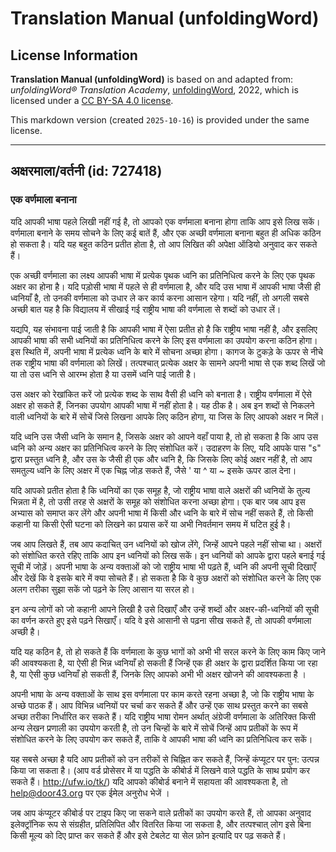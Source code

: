 # Translation Manual (unfoldingWord)

## License Information

**Translation Manual (unfoldingWord)** is based on and adapted from: _unfoldingWord® Translation Academy_, [unfoldingWord](https://unfoldingword.org/utw), 2022, which is licensed under a [CC BY-SA 4.0 license](https://creativecommons.org/licenses/by-sa/4.0/legalcode.en).

This markdown version (created `2025-10-16`) is provided under the same license.



--------------------------------

## अक्षरमाला/वर्तनी (id: 727418)

### एक वर्णमाला बनाना

यदि आपकी भाषा पहले लिखी नहीं गई है, तो आपको एक वर्णमाला बनाना होगा ताकि आप इसे लिख सकें। वर्णमाला बनाने के समय सोचने के लिए कई बातें हैं, और एक अच्छी वर्णमाला बनाना बहुत ही अधिक कठिन हो सकता है। यदि यह बहुत कठिन प्रतीत होता है, तो आप लिखित की अपेक्षा ऑडियो अनुवाद कर सकते हैं।

एक अच्छी वर्णमाला का लक्ष्य आपकी भाषा में प्रत्येक पृथक ध्वनि का प्रतिनिधित्व करने के लिए एक पृथक अक्षर का होना है। यदि पड़ोसी भाषा में पहले से ही वर्णमाला है, और यदि उस भाषा में आपकी भाषा जैसी ही ध्वनियाँ है, तो उनकी वर्णमाला को उधार ले कर कार्य करना आसान रहेगा। यदि नहीं, तो अगली सबसे अच्छी बात यह है कि विद्यालय में सीखाई गई राष्ट्रीय भाषा की वर्णमाला से शब्दों को उधार लें।

यद्यपि, यह संभावना पाई जाती है कि आपकी भाषा में ऐसा प्रतीत हो है कि राष्ट्रीय भाषा नहीं है, और इसलिए आपकी भाषा की सभी ध्वनियों का प्रतिनिधित्व करने के लिए इस वर्णमाला का उपयोग करना कठिन होगा। इस स्थिति में, अपनी भाषा में प्रत्येक ध्वनि के बारे में सोचना अच्छा होगा। कागज के टुकड़े के ऊपर से नीचे तक राष्ट्रीय भाषा की वर्णमाला को लिखें। तत्पश्चात् प्रत्येक अक्षर के सामने अपनी भाषा से एक शब्द लिखें जो या तो उस ध्वनि से आरम्भ होता है या उसमें ध्वनि पाई जाती है।

उस अक्षर को रेखांकित करें जो प्रत्येक शब्द के साथ वैसी ही ध्वनि को बनाता है। राष्ट्रीय वर्णमाला में ऐसे अक्षर हो सकते हैं, जिनका उपयोग आपकी भाषा में नहीं होता है। यह ठीक है। अब इन शब्दों से निकलने वाली ध्वनियों के बारे में सोचें जिसे लिखना आपके लिए कठिन होगा, या जिस के लिए आपको अक्षर न मिलें।

यदि ध्वनि उस जैसी ध्वनि के समान है, जिसके अक्षर को आपने वहाँ पाया है, तो हो सकता है कि आप उस ध्वनि को अन्य अक्षर का प्रतिनिधित्व करने के लिए संशोधित करें। उदाहरण के लिए, यदि आपके पास "s" द्वारा प्रस्तुत ध्वनि है, और उस के जैसी ही एक और ध्वनि है, कि जिसके लिए कोई अक्षर नहीं है, तो आप समतुल्य ध्वनि के लिए अक्षर में एक चिह्न जोड़ सकते हैं, जैसे ' या ^ या \~ इसके ऊपर डाल देना।

यदि आपको प्रतीत होता है कि ध्वनियों का एक समूह है, जो राष्ट्रीय भाषा वाले अक्षरों की ध्वनियों के तुल्य भिन्नता में है, तो उसी तरह से अक्षरों के समूह को संशोधित करना अच्छा होगा। एक बार जब आप इस अभ्यास को समाप्त कर लेंगे और अपनी भाषा में किसी और ध्वनि के बारे में सोच नहीं सकते हैं, तो किसी कहानी या किसी ऐसी घटना को लिखने का प्रयास करें या अभी निवर्तमान समय में घटित हुई है।

जब आप लिखते हैं, तब आप कदाचित् उन ध्वनियों को खोज लेंगे, जिन्हें आपने पहले नहीं सोचा था। अक्षरों को संशोधित करते रहिए ताकि आप इन ध्वनियों को लिख सकें। इन ध्वनियों को आपके द्वारा पहले बनाई गई सूची में जोड़ें। अपनी भाषा के अन्य वक्ताओं को जो राष्ट्रीय भाषा भी पढ़ते हैं, ध्वनि की अपनी सूची दिखाएँ और देखें कि वे इसके बारे में क्या सोचते हैं। हो सकता है कि वे कुछ अक्षरों को संशोधित करने के लिए एक अलग तरीका सुझा सकें जो पढ़ने के लिए आसान या सरल हो।

इन अन्य लोगों को जो कहानी आपने लिखी है उसे दिखाएँ और उन्हें शब्दों और अक्षर\-की\-ध्वनियों की सूची का वर्णन करते हुए इसे पढ़ने सिखाएँ। यदि वे इसे आसानी से पढ़ना सीख सकते हैं, तो आपकी वर्णमाला अच्छी है।

यदि यह कठिन है, तो हो सकते हैं कि वर्णमाला के कुछ भागों को अभी भी सरल करने के लिए काम किए जाने की आवश्यकता है, या ऐसी ही भिन्न ध्वनियाँ हो सकती हैं जिन्हें एक ही अक्षर के द्वारा प्रदर्शित किया जा रहा है, या ऐसी कुछ ध्वनियाँ हो सकती हैं, जिनके लिए आपको अभी भी अक्षर खोजने की आवश्यकता है ।

अपनी भाषा के अन्य वक्ताओं के साथ इस वर्णमाला पर काम करते रहना अच्छा है, जो कि राष्ट्रीय भाषा के अच्छे पाठक हैं। आप विभिन्न ध्वनियों पर चर्चा कर सकते हैं और उन्हें एक साथ प्रस्तुत करने का सबसे अच्छा तरीका निर्धारित कर सकते हैं। यदि राष्ट्रीय भाषा रोमन अर्थात् अंग्रेजी वर्णमाला के अतिरिक्त किसी अन्य लेखन प्रणाली का उपयोग करती है, तो उन चिन्हों के बारे में सोचें जिन्हें आप प्रतीकों के रूप में संशोधित करने के लिए उपयोग कर सकते हैं, ताकि वे आपकी भाषा की ध्वनि का प्रतिनिधित्व कर सकें।

यह सबसे अच्छा है यदि आप प्रतीकों को उन तरीकों से चिह्नित कर सकते हैं, जिन्हें कंप्यूटर पर पुन: उत्पन्न किया जा सकता है। (आप वर्ड प्रोसेसर में या पद्धति के कीबोर्ड में लिखने वाले पद्धति के साथ प्रयोग कर सकते हैं। http://ufw.io/tk/) यदि आपको कीबोर्ड बनाने में सहायता की आवश्यकता है, तो [help@door43\.org](mailto:help@door43.org) पर एक ईमेल अनुरोध भेजें ।

जब आप कंप्यूटर कीबोर्ड पर टाइप किए जा सकने वाले प्रतीकों का उपयोग करते हैं, तो आपका अनुवाद इलेक्ट्रॉनिक रूप से संग्रहीत, प्रतिलिपित और वितरित किया जा सकता है, और तत्पश्चात् लोग इसे बिना किसी मूल्य को दिए प्राप्त कर सकते हैं और इसे टेबलेट या सेल फ़ोन इत्यादि पर पढ़ सकते हैं।



